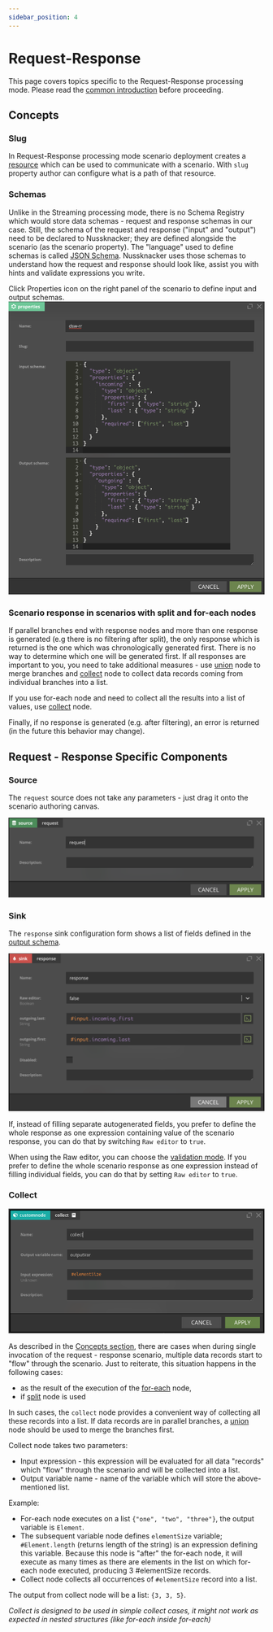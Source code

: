 ```yaml
---
sidebar_position: 4
---
```


# Request-Response

This page covers topics specific to the Request-Response processing mode. Please read
the [common introduction](Intro.md) before proceeding.

## Concepts

### Slug
In Request-Response processing mode scenario deployment creates a [resource](../integration/RequestResponse.mdx) which can be used to communicate with a scenario.
With `slug` property author can configure what is a path of that resource.

### Schemas

Unlike in the Streaming processing mode, there is no Schema Registry which would store data schemas - request and
response schemas in our case. Still, the schema of the request and response ("input" and "output") need to be declared
to Nussknacker; they are defined alongside the scenario (as the scenario property). The "language" used to define
schemas is called [JSON Schema](https://json-schema.org/). Nussknacker uses those schemas to understand how the request
and response should look like, assist you with hints and validate expressions you write.

Click Properties icon on the right panel of the scenario to define input and output schemas.
![RR schema](img/rrProperties.png "RR properties")

### Scenario response in scenarios with split and for-each nodes

If parallel branches end with response nodes and more than one response is generated (e.g there is no filtering after
split), the only response which is returned is the one which was chronologically generated first. There is no way to
determine which one will be generated first. If all responses are important to you, you need to take additional
measures - use [union](./BasicNodes.md#union) node to merge branches and [collect](#collect) node to collect data
records coming from individual branches into a list. 

If you use for-each node and need to collect all the results into a list of values, use [collect](#collect) node.

Finally, if no response is generated (e.g. after filtering), an error is returned (in the future this behavior may
change).

## Request - Response Specific Components

### Source

The `request` source does not take any parameters - just drag it onto the scenario authoring canvas.

![RR source](img/rrSource.png "RR source")

### Sink

The `response` sink configuration form shows a list of fields defined in the [output schema](#schemas).

![RR sink](img/rrSink.png "RR sink")

If, instead of filling separate autogenerated fields, you prefer to define the whole response as one expression
containing value of the scenario response, you can do that by switching `Raw editor` to `true`.

When using the Raw editor, you can choose
the [validation mode](../integration/DataTypingAndSchemasHandling.md#validation-and-encoding).
If you prefer to define the whole scenario response as one expression instead of filling individual fields, you can do
that by setting `Raw editor` to `true`.

### Collect

![collect](img/collect.png)

As described in the [Concepts section](#concepts), there are cases when during single invocation of the request -
response scenario, multiple data records start to "flow" through the scenario. Just to reiterate, this situation happens
in the following cases:

- as the result of the execution of the [for-each](./BasicNodes.md#foreach) node,
- if [split](./BasicNodes.md#split) node is used

In such cases, the `collect` node provides a convenient way of collecting all these records into a list. If data records
are in parallel branches, a [union](./BasicNodes.md#union) node should be used to merge the branches first.

Collect node takes two parameters:

- Input expression - this expression will be evaluated for all data "records" which "flow" through the scenario and will
  be collected into a list.
- Output variable name - name of the variable which will store the above-mentioned list.

Example:

- For-each node executes on a list `{"one", "two", "three"}`, the output variable is `Element`.
- The subsequent variable node defines `elementSize` variable; `#Element.length` (returns length of the string) is an
  expression defining this variable. Because this node is "after" the for-each node, it will execute as many times as
  there are elements in the list on which for-each node executed, producing 3 #elementSize records.
- Collect node collects all occurrences of `#elementSize` record into a list.

The output from collect node will be a list: `{3, 3, 5}`.

_Collect is designed to be used in simple collect cases, it might not work as expected in nested structures (like
for-each inside for-each)_
